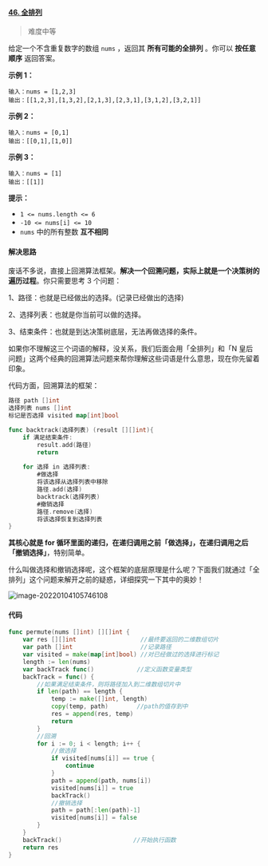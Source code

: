 #### [46. 全排列](https://leetcode-cn.com/problems/permutations/)

> 难度中等

给定一个不含重复数字的数组 `nums` ，返回其 **所有可能的全排列** 。你可以 **按任意顺序** 返回答案。

**示例 1：**

```
输入：nums = [1,2,3]
输出：[[1,2,3],[1,3,2],[2,1,3],[2,3,1],[3,1,2],[3,2,1]]
```

**示例 2：**

```
输入：nums = [0,1]
输出：[[0,1],[1,0]]
```

**示例 3：**

```
输入：nums = [1]
输出：[[1]]
```

**提示：**

- `1 <= nums.length <= 6`
- `-10 <= nums[i] <= 10`
- `nums` 中的所有整数 **互不相同**

#### 解决思路

废话不多说，直接上回溯算法框架。**解决一个回溯问题，实际上就是一个决策树的遍历过程**。你只需要思考 3 个问题：

1、路径：也就是已经做出的选择。(记录已经做出的选择)

2、选择列表：也就是你当前可以做的选择。

3、结束条件：也就是到达决策树底层，无法再做选择的条件。

如果你不理解这三个词语的解释，没关系，我们后面会用「全排列」和「N 皇后问题」这两个经典的回溯算法问题来帮你理解这些词语是什么意思，现在你先留着印象。

代码方面，回溯算法的框架：

```go
路径 path []int
选择列表 nums []int
标记是否选择 visited map[int]bool

func backtrack(选择列表) (result [][]int){
    if 满足结束条件:
        result.add(路径)
        return
    
    for 选择 in 选择列表:
        #做选择
        将该选择从选择列表中移除
        路径.add(选择)
        backtrack(选择列表)
        #撤销选择
        路径.remove(选择)
        将该选择恢复到选择列表
}
```

**其核心就是 for 循环里面的递归，在递归调用之前「做选择」，在递归调用之后「撤销选择」**，特别简单。

什么叫做选择和撤销选择呢，这个框架的底层原理是什么呢？下面我们就通过「全排列」这个问题来解开之前的疑惑，详细探究一下其中的奥妙！

![image-20220104105746108](https://cdn.jsdelivr.net/gh/penghuima/ImageBed@master/img/blog_file/PicGo-Github-ImgBed20220104105746.png)

#### 代码

```go
func permute(nums []int) [][]int {
	var res [][]int                  //最终要返回的二维数组切片
	var path []int                   //记录路径
	var visited = make(map[int]bool) //对已经做过的选择进行标记
	length := len(nums)
	var backTrack func()            //定义函数变量类型
	backTrack = func() {
		//如果满足结束条件，则将路径加入到二维数组切片中
		if len(path) == length {
			temp := make([]int, length)
			copy(temp, path)        //path的值存到中
			res = append(res, temp)
			return
		}
		//回溯
		for i := 0; i < length; i++ {
			//做选择
			if visited[nums[i]] == true {
				continue
			}
			path = append(path, nums[i])
			visited[nums[i]] = true
			backTrack()
			//撤销选择
			path = path[:len(path)-1]
			visited[nums[i]] = false
		}
	}
	backTrack()                    //开始执行函数
	return res
}
```

